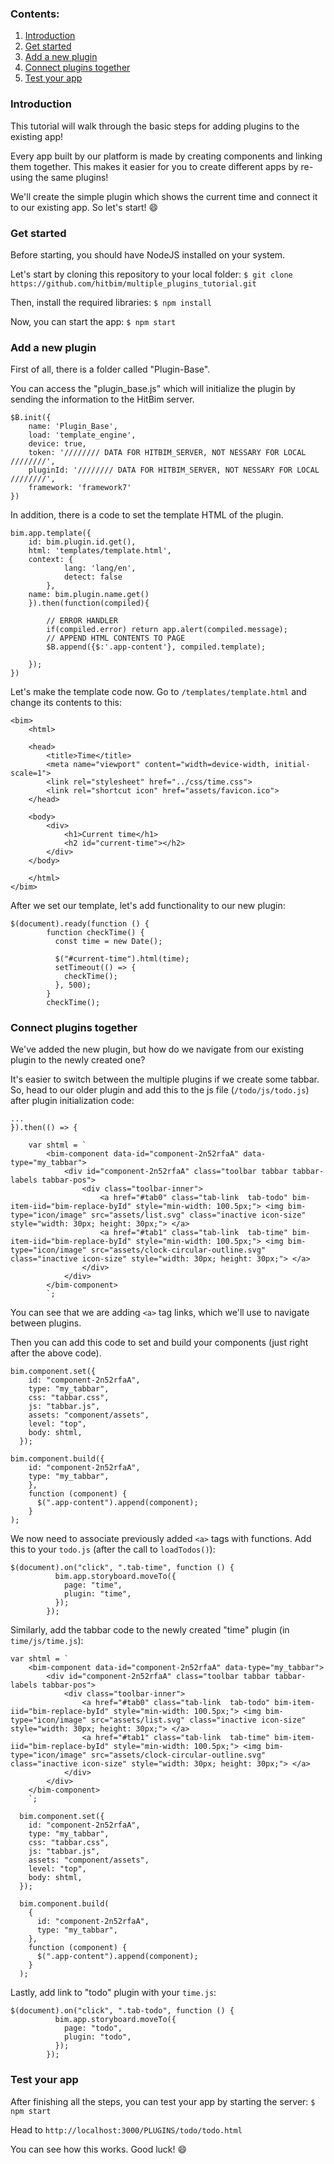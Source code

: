 

### Contents:
1. [Introduction](https://github.com/hitbim/multiple_plugins_tutorial/blob/main/README.md#introduction)
2. [Get started](https://github.com/hitbim/multiple_plugins_tutorial#get-started)
3. [Add a new plugin](https://github.com/hitbim/multiple_plugins_tutorial#add-a-new-plugin)
4. [Connect plugins together](https://github.com/hitbim/multiple_plugins_tutorial#connect-plugins-together)
5. [Test your app](https://github.com/hitbim/multiple_plugins_tutorial#test-your-app)



### Introduction

This tutorial will walk through the basic steps for adding plugins to the existing app! 

Every app built by our platform is made by creating components and linking them together. This makes it easier for you to create different apps by re-using the same plugins!

We'll create the simple plugin which shows the current time and connect it to our existing app. So let's start! 😄

### Get started

Before starting, you should have NodeJS installed on your system.

Let's start by cloning this repository to your local folder:
`$ git clone https://github.com/hitbim/multiple_plugins_tutorial.git`

Then, install the required libraries:
`$ npm install`

Now, you can start the app:
`$ npm start`

### Add a new plugin
First of all, there is a folder called "Plugin-Base". 

You can access the "plugin_base.js" which will initialize the plugin by sending the information to the HitBim server. 
```javascript=
$B.init({
    name: 'Plugin_Base',
    load: 'template_engine',
    device: true,
    token: '//////// DATA FOR HITBIM_SERVER, NOT NESSARY FOR LOCAL ////////',
    pluginId: '//////// DATA FOR HITBIM_SERVER, NOT NESSARY FOR LOCAL ////////',
    framework: 'framework7'
})
```
In addition, there is a code to set the template HTML of the plugin.
```javascript=
bim.app.template({
    id: bim.plugin.id.get(),
    html: 'templates/template.html',
    context: {
            lang: 'lang/en',
            detect: false
        },
    name: bim.plugin.name.get()
    }).then(function(compiled){

        // ERROR HANDLER
        if(compiled.error) return app.alert(compiled.message);
        // APPEND HTML CONTENTS TO PAGE
        $B.append({$:'.app-content'}, compiled.template);

    });
})
```

Let's make the template code now. Go to `/templates/template.html` and change its contents to this:
```htmlembedded=
<bim>
    <html>

    <head>
        <title>Time</title>
        <meta name="viewport" content="width=device-width, initial-scale=1">
        <link rel="stylesheet" href="../css/time.css">
        <link rel="shortcut icon" href="assets/favicon.ico">
    </head>

    <body>
        <div>
            <h1>Current time</h1>
            <h2 id="current-time"></h2>
        </div>
    </body>

    </html>
</bim>

```

After we set our template, let's add functionality to our new plugin:
```javascript=
$(document).ready(function () {
        function checkTime() {
          const time = new Date();

          $("#current-time").html(time);
          setTimeout(() => {
            checkTime();
          }, 500);
        }
        checkTime();
```

### Connect plugins together

We've added the new plugin, but how do we navigate from our existing plugin to the newly created one?

It's easier to switch between the multiple plugins if we create some tabbar.
So, head to our older plugin and add this to the js file (`/todo/js/todo.js`) after plugin initialization code:
 
```javascript=
...
}).then(() => {

    var shtml = `
        <bim-component data-id="component-2n52rfaA" data-type="my_tabbar">
            <div id="component-2n52rfaA" class="toolbar tabbar tabbar-labels tabbar-pos">
                <div class="toolbar-inner">
                    <a href="#tab0" class="tab-link  tab-todo" bim-item-iid="bim-replace-byId" style="min-width: 100.5px;"> <img bim-type="icon/image" src="assets/list.svg" class="inactive icon-size" style="width: 30px; height: 30px;"> </a>
                    <a href="#tab1" class="tab-link  tab-time" bim-item-iid="bim-replace-byId" style="min-width: 100.5px;"> <img bim-type="icon/image" src="assets/clock-circular-outline.svg" class="inactive icon-size" style="width: 30px; height: 30px;"> </a>
                </div>
            </div>
        </bim-component>
        `;

```
You can see that we are adding `<a>` tag links, which we'll use to navigate between plugins.

Then you can add this code to set and build your components (just right after the above code).
```javascript=
bim.component.set({
    id: "component-2n52rfaA",
    type: "my_tabbar",
    css: "tabbar.css",
    js: "tabbar.js",
    assets: "component/assets",
    level: "top",
    body: shtml,
  });
 
bim.component.build({
    id: "component-2n52rfaA",
    type: "my_tabbar",
    },
    function (component) {
      $(".app-content").append(component);
    }
);
```

We now need to associate previously added `<a>` tags with functions. Add this to your `todo.js` (after the call to `loadTodos()`):
```javascript=
$(document).on("click", ".tab-time", function () {
          bim.app.storyboard.moveTo({
            page: "time",
            plugin: "time",
          });
        });
```

Similarly, add the tabbar code to the newly created "time" plugin (in `time/js/time.js`):
```javascript=
var shtml = `
	<bim-component data-id="component-2n52rfaA" data-type="my_tabbar">
		<div id="component-2n52rfaA" class="toolbar tabbar tabbar-labels tabbar-pos">
			<div class="toolbar-inner">
				<a href="#tab0" class="tab-link  tab-todo" bim-item-iid="bim-replace-byId" style="min-width: 100.5px;"> <img bim-type="icon/image" src="assets/list.svg" class="inactive icon-size" style="width: 30px; height: 30px;"> </a>
				<a href="#tab1" class="tab-link  tab-time" bim-item-iid="bim-replace-byId" style="min-width: 100.5px;"> <img bim-type="icon/image" src="assets/clock-circular-outline.svg" class="inactive icon-size" style="width: 30px; height: 30px;"> </a>
			</div>
		</div>
	</bim-component>
	`;

  bim.component.set({
    id: "component-2n52rfaA",
    type: "my_tabbar",
    css: "tabbar.css",
    js: "tabbar.js",
    assets: "component/assets",
    level: "top",
    body: shtml,
  });

  bim.component.build(
    {
      id: "component-2n52rfaA",
      type: "my_tabbar",
    },
    function (component) {
      $(".app-content").append(component);
    }
  );

```

Lastly, add link to "todo" plugin with your `time.js`:
```javascript=
$(document).on("click", ".tab-todo", function () {
          bim.app.storyboard.moveTo({
            page: "todo",
            plugin: "todo",
          });
        });
```

### Test your app
After finishing all the steps, you can test your app by starting the server:
`$ npm start`

Head to `http://localhost:3000/PLUGINS/todo/todo.html`

You can see how this works. Good luck! 😄
